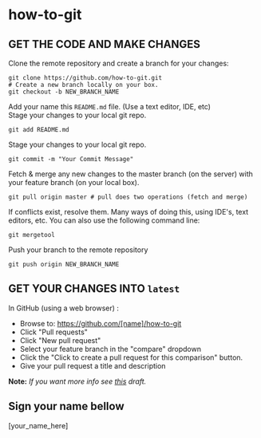 how-to-git
==========

GET THE CODE AND MAKE CHANGES
-----------------------------

Clone the remote repository and create a branch for your changes:

```
git clone https://github.com/how-to-git.git
# Create a new branch locally on your box.
git checkout -b NEW_BRANCH_NAME 
```  

Add your name this `README.md` file.  (Use a text editor, IDE, etc) <br/>
Stage your changes to your local git repo.  

```
git add README.md 
```   

Stage your changes to your local git repo.

```
git commit -m "Your Commit Message"
```  

Fetch & merge any new changes to the master branch (on the server) with your feature branch (on your local box).  

```
git pull origin master # pull does two operations (fetch and merge)
```

If conflicts exist, resolve them.
Many ways of doing this, using IDE's, text editors, etc.
You can also use the following command line:

```
git mergetool
```  

Push your branch to the remote repository

```
git push origin NEW_BRANCH_NAME 
```

GET YOUR CHANGES INTO `latest`
-----------------------------

In GitHub (using a web browser) :

- Browse to: https://github.com/[name]/how-to-git
- Click "Pull requests"
- Click "New pull request"
- Select your feature branch in the "compare" dropdown
- Click the "Click to create a pull request for this comparison" button.
- Give your pull request a title and description

**Note:** *If you want more info see [this](https://wiki.nge.wdig.com/x/F5sPAw) draft.*

Sign your name bellow
---------------------

[your_name_here]
